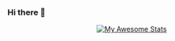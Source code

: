 ### Hi there 👋

<div display='flex' align='center'>
    
[![My Awesome Stats](https://awesome-github-stats.azurewebsites.net/user-stats/jvds-dev?cardType=github&theme=ocean-dark&preferLogin=false&Background=00000000&Text=006DFF&Border=006DFF&Ring=006DFF&Title=006DFF)](https://git.io/awesome-stats-card)

</div>